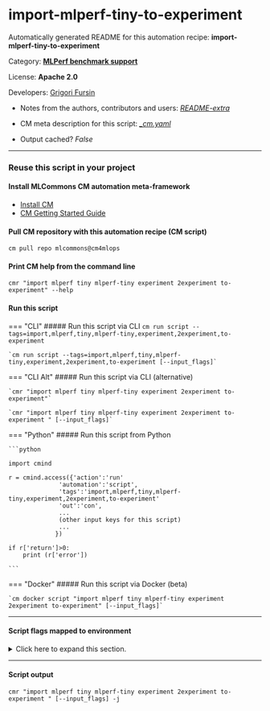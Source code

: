 # import-mlperf-tiny-to-experiment
Automatically generated README for this automation recipe: **import-mlperf-tiny-to-experiment**

Category: **[MLPerf benchmark support](..)**

License: **Apache 2.0**

Developers: [Grigori Fursin](https://cKnowledge.org/gfursin)
* Notes from the authors, contributors and users: [*README-extra*](https://github.com/mlcommons/cm4mlops/tree/main/script/import-mlperf-tiny-to-experiment/README-extra.md)

* CM meta description for this script: *[_cm.yaml](https://github.com/mlcommons/cm4mlops/tree/main/script/import-mlperf-tiny-to-experiment/_cm.yaml)*
* Output cached? *False*

---
### Reuse this script in your project

#### Install MLCommons CM automation meta-framework

* [Install CM](https://docs.mlcommons.org/ck/install)
* [CM Getting Started Guide](https://docs.mlcommons.org/ck/getting-started/)

#### Pull CM repository with this automation recipe (CM script)

```cm pull repo mlcommons@cm4mlops```

#### Print CM help from the command line

````cmr "import mlperf tiny mlperf-tiny experiment 2experiment to-experiment" --help````

#### Run this script

=== "CLI"
    ##### Run this script via CLI
    `cm run script --tags=import,mlperf,tiny,mlperf-tiny,experiment,2experiment,to-experiment`

    `cm run script --tags=import,mlperf,tiny,mlperf-tiny,experiment,2experiment,to-experiment [--input_flags]`

=== "CLI Alt"
    ##### Run this script via CLI (alternative)

    `cmr "import mlperf tiny mlperf-tiny experiment 2experiment to-experiment"`

    `cmr "import mlperf tiny mlperf-tiny experiment 2experiment to-experiment " [--input_flags]`


=== "Python"
    ##### Run this script from Python


    ```python

    import cmind

    r = cmind.access({'action':'run'
                  'automation':'script',
                  'tags':'import,mlperf,tiny,mlperf-tiny,experiment,2experiment,to-experiment'
                  'out':'con',
                  ...
                  (other input keys for this script)
                  ...
                 })

    if r['return']>0:
        print (r['error'])

    ```


=== "Docker"
    ##### Run this script via Docker (beta)

    `cm docker script "import mlperf tiny mlperf-tiny experiment 2experiment to-experiment" [--input_flags]`

___


#### Script flags mapped to environment
<details>
<summary>Click here to expand this section.</summary>

* `--target_repo=value`  &rarr;  `CM_IMPORT_TINYMLPERF_TARGET_REPO=value`

**Above CLI flags can be used in the Python CM API as follows:**

```python
r=cm.access({... , "target_repo":...}
```

</details>


___
#### Script output
`cmr "import mlperf tiny mlperf-tiny experiment 2experiment to-experiment " [--input_flags] -j`